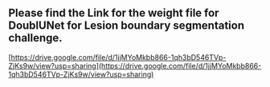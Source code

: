 
## Please find the Link for the weight file for DoublUNet for Lesion boundary segmentation challenge. 

[https://drive.google.com/file/d/1jjMYoMkbb866-1qh3bD546TVp-ZjKs9w/view?usp=sharing](https://drive.google.com/file/d/1jjMYoMkbb866-1qh3bD546TVp-ZjKs9w/view?usp=sharing)
